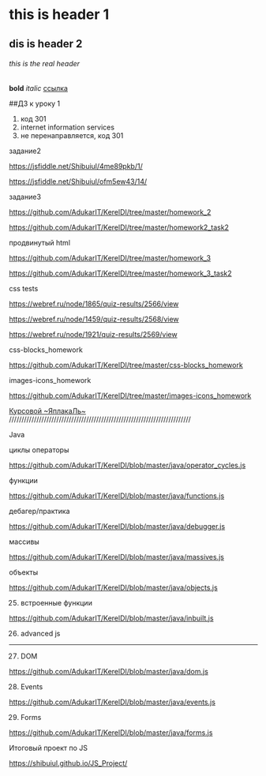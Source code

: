 # this is header 1
## dis is header 2
###### this is the real header
**bold**
*italic*
[ссылка](http://google.com)

##ДЗ к уроку 1

1. код 301
2. internet information services
3. не перенаправляется, код 301

задание2

https://jsfiddle.net/Shibuiul/4me89pkb/1/

https://jsfiddle.net/Shibuiul/ofm5ew43/14/ 

задание3

https://github.com/AdukarIT/KerelDI/tree/master/homework_2

https://github.com/AdukarIT/KerelDI/tree/master/homework2_task2

продвинутый html

https://github.com/AdukarIT/KerelDI/tree/master/homework_3

https://github.com/AdukarIT/KerelDI/tree/master/homework_3_task2

css tests

https://webref.ru/node/1865/quiz-results/2566/view

https://webref.ru/node/1459/quiz-results/2568/view

https://webref.ru/node/1921/quiz-results/2569/view

css-blocks_homework

https://github.com/AdukarIT/KerelDI/tree/master/css-blocks_homework

images-icons_homework

https://github.com/AdukarIT/KerelDI/tree/master/images-icons_homework


[Курсовой ~ЯплакаЛь~](https://shibuiul.github.io/berlin/public/)
/////////////////////////////////////////////////////////////////////////

Java

циклы операторы 

https://github.com/AdukarIT/KerelDI/blob/master/java/operator_cycles.js

функции

https://github.com/AdukarIT/KerelDI/blob/master/java/functions.js

дебагер/практика

https://github.com/AdukarIT/KerelDI/blob/master/java/debugger.js

массивы

https://github.com/AdukarIT/KerelDI/blob/master/java/massives.js

объекты

https://github.com/AdukarIT/KerelDI/blob/master/java/objects.js

25. встроенные функции

https://github.com/AdukarIT/KerelDI/blob/master/java/inbuilt.js

26. advanced js

-----

27. DOM

https://github.com/AdukarIT/KerelDI/blob/master/java/dom.js

28. Events

https://github.com/AdukarIT/KerelDI/blob/master/java/events.js

29. Forms

https://github.com/AdukarIT/KerelDI/blob/master/java/forms.js


Итоговый проект по JS

https://shibuiul.github.io/JS_Project/
